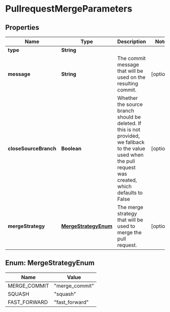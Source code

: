 # PullrequestMergeParameters

## Properties
Name | Type | Description | Notes
------------ | ------------- | ------------- | -------------
**type** | **String** |  | 
**message** | **String** | The commit message that will be used on the resulting commit. |  [optional]
**closeSourceBranch** | **Boolean** | Whether the source branch should be deleted. If this is not provided, we fallback to the value used when the pull request was created, which defaults to False |  [optional]
**mergeStrategy** | [**MergeStrategyEnum**](#MergeStrategyEnum) | The merge strategy that will be used to merge the pull request. |  [optional]

<a name="MergeStrategyEnum"></a>
## Enum: MergeStrategyEnum
Name | Value
---- | -----
MERGE_COMMIT | &quot;merge_commit&quot;
SQUASH | &quot;squash&quot;
FAST_FORWARD | &quot;fast_forward&quot;

